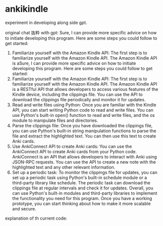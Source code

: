 # ankikindle
experiment in developing along side gpt. 

original chat 抜粋 with gpt:
Sure, I can provide more specific advice on how to initiate developing this program.
Here are some steps you could follow to get started:
1. Familiarize yourself with the Amazon Kindle API: The first step is to familiarize yourself with the Amazon Kindle API. The Amazon Kindle API is aSure, I can provide more specific advice on how to initiate developing this program.
Here are some steps you could follow to get started:
1. Familiarize yourself with the Amazon Kindle API: The first step is to familiarize yourself with the Amazon Kindle API. The Amazon Kindle API is a RESTful API that allows developers to access various features of the Kindle device, including the clippings file. You can use the API to download the clippings file periodically and monitor it for updates.
2. Read and write files using Python: Once you are familiar with the Kindle API, you can start writing Python code to read and write files. You can use Python's built-in open() function to read and write files, and the os module to manipulate files and directories.
3. Parse the clippings file: Once you have downloaded the clippings file, you can use Python's built-in string manipulation functions to parse the file and extract the highlighted text. You can then use this text to create Anki cards.
4. Use AnkiConnect API to create Anki cards: You can use the AnkiConnect API to create Anki cards from your Python code. AnkiConnect is an API that allows developers to interact with Anki using JSON-RPC requests. You can use the API to create a new note with the highlighted text and any other relevant information.
5. Set up a periodic task: To monitor the clippings file for updates, you can set up a periodic task using Python's built-in schedule module or a third-party library like schedule. The periodic task can download the clippings file at regular intervals and check it for updates.
Overall, you can use Python's built-in modules and third-party libraries to implement the functionality you need for this program. Once you have a working prototype, you can start thinking about how to make it more scalable and secure.

explanation of th current code:
